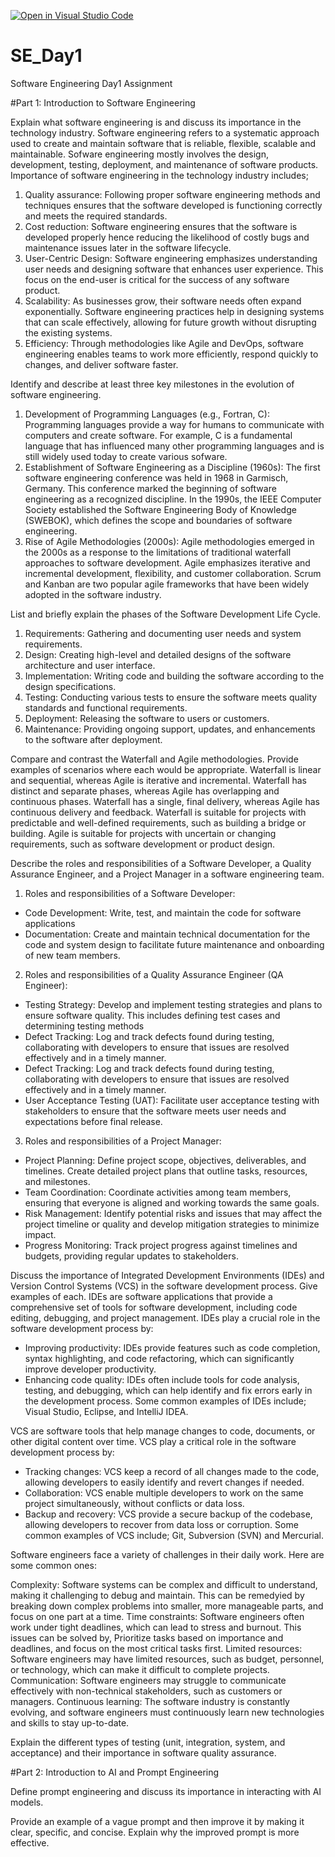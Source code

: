 [![Open in Visual Studio Code](https://classroom.github.com/assets/open-in-vscode-2e0aaae1b6195c2367325f4f02e2d04e9abb55f0b24a779b69b11b9e10269abc.svg)](https://classroom.github.com/online_ide?assignment_repo_id=18383607&assignment_repo_type=AssignmentRepo)
# SE_Day1
Software Engineering Day1 Assignment

#Part 1: Introduction to Software Engineering

Explain what software engineering is and discuss its importance in the technology industry.
Software engineering refers to a systematic approach used to create and maintain software that is reliable, flexible, scalable and maintainable. Sofware engineering mostly involves the design, development, testing, deployment, and maintenance of software products.
Importance of software engineering in the technology industry includes;
1. Quality assurance: Following proper software engineering methods and techniques ensures that the software developed is functioning correctly and meets the required standards.
2. Cost reduction: Software engineering ensures that the software is developed properly hence reducing the likelihood of costly bugs and maintenance issues later in the software lifecycle.
3. User-Centric Design: Software engineering emphasizes understanding user needs and designing software that enhances user experience. This focus on the end-user is critical for the success of any software product.
4. Scalability: As businesses grow, their software needs often expand exponentially. Software engineering practices help in designing systems that can scale effectively, allowing for future growth without disrupting the existing systems.
5. Efficiency: Through methodologies like Agile and DevOps, software engineering enables teams to work more efficiently, respond quickly to changes, and deliver software faster. 



Identify and describe at least three key milestones in the evolution of software engineering.
1. Development of Programming Languages (e.g., Fortran, C): Programming languages provide a way for humans to communicate with computers and create software. For example, C is a fundamental language that has influenced many other programming languages and is still widely used today to create various sofware.
2. Establishment of Software Engineering as a Discipline (1960s): The first software engineering conference was held in 1968 in Garmisch, Germany. This conference marked the beginning of software engineering as a recognized discipline. In the 1990s, the IEEE Computer Society established the Software Engineering Body of Knowledge (SWEBOK), which defines the scope and boundaries of software engineering.
3. Rise of Agile Methodologies (2000s): Agile methodologies emerged in the 2000s as a response to the limitations of traditional waterfall approaches to software development. Agile emphasizes iterative and incremental development, flexibility, and customer collaboration. Scrum and Kanban are two popular agile frameworks that have been widely adopted in the software industry.

List and briefly explain the phases of the Software Development Life Cycle.
1. Requirements: Gathering and documenting user needs and system requirements.
2. Design: Creating high-level and detailed designs of the software architecture and user interface.
3. Implementation: Writing code and building the software according to the design specifications.
4. Testing: Conducting various tests to ensure the software meets quality standards and functional requirements.
5. Deployment: Releasing the software to users or customers.
6. Maintenance: Providing ongoing support, updates, and enhancements to the software after deployment.


Compare and contrast the Waterfall and Agile methodologies. Provide examples of scenarios where each would be appropriate.
Waterfall is linear and sequential, whereas Agile is iterative and incremental.
Waterfall has distinct and separate phases, whereas Agile has overlapping and continuous phases.
Waterfall has a single, final delivery, whereas Agile has continuous delivery and feedback.
Waterfall is suitable for projects with predictable and well-defined requirements, such as building a bridge or building.
Agile is suitable for projects with uncertain or changing requirements, such as software development or product design.

Describe the roles and responsibilities of a Software Developer, a Quality Assurance Engineer, and a Project Manager in a software engineering team.
1. Roles and responsibilities of a Software Developer:
- Code Development: Write, test, and maintain the code for software applications
- Documentation: Create and maintain technical documentation for the code and system design to facilitate future maintenance and onboarding of new team members.

2. Roles and responsibilities of a Quality Assurance Engineer (QA Engineer):
- Testing Strategy: Develop and implement testing strategies and plans to ensure software quality. This includes defining test cases and determining testing methods
- Defect Tracking: Log and track defects found during testing, collaborating with developers to ensure that issues are resolved effectively and in a timely manner.
- Defect Tracking: Log and track defects found during testing, collaborating with developers to ensure that issues are resolved effectively and in a timely manner.
- User Acceptance Testing (UAT): Facilitate user acceptance testing with stakeholders to ensure that the software meets user needs and expectations before final release.

3. Roles and responsibilities of a Project Manager:
- Project Planning: Define project scope, objectives, deliverables, and timelines. Create detailed project plans that outline tasks, resources, and milestones.
- Team Coordination: Coordinate activities among team members, ensuring that everyone is aligned and working towards the same goals.
- Risk Management: Identify potential risks and issues that may affect the project timeline or quality and develop mitigation strategies to minimize impact.
- Progress Monitoring: Track project progress against timelines and budgets, providing regular updates to stakeholders.

Discuss the importance of Integrated Development Environments (IDEs) and Version Control Systems (VCS) in the software development process. Give examples of each.
IDEs are software applications that provide a comprehensive set of tools for software development, including code editing, debugging, and project management. IDEs play a crucial role in the software development process by:

- Improving productivity: IDEs provide features such as code completion, syntax highlighting, and code refactoring, which can significantly improve developer productivity.
- Enhancing code quality: IDEs often include tools for code analysis, testing, and debugging, which can help identify and fix errors early in the development process. Some common examples of IDEs include; Visual Studio, Eclipse, and IntelliJ IDEA.

VCS are software tools that help manage changes to code, documents, or other digital content over time. VCS play a critical role in the software development process by:
- Tracking changes: VCS keep a record of all changes made to the code, allowing developers to easily identify and revert changes if needed.
- Collaboration: VCS enable multiple developers to work on the same project simultaneously, without conflicts or data loss.
- Backup and recovery: VCS provide a secure backup of the codebase, allowing developers to recover from data loss or corruption. Some common examples of VCS include; Git, Subversion (SVN) and Mercurial.


Software engineers face a variety of challenges in their daily work. Here are some common ones:

Complexity: Software systems can be complex and difficult to understand, making it challenging to debug and maintain. This can be remedyied by breaking down complex problems into smaller, more manageable parts, and focus on one part at a time.
Time constraints: Software engineers often work under tight deadlines, which can lead to stress and burnout. This issues can be solved by, Prioritize tasks based on importance and deadlines, and focus on the most critical tasks first.
Limited resources: Software engineers may have limited resources, such as budget, personnel, or technology, which can make it difficult to complete projects.
Communication: Software engineers may struggle to communicate effectively with non-technical stakeholders, such as customers or managers.
Continuous learning: The software industry is constantly evolving, and software engineers must continuously learn new technologies and skills to stay up-to-date.

Explain the different types of testing (unit, integration, system, and acceptance) and their importance in software quality assurance.


#Part 2: Introduction to AI and Prompt Engineering


Define prompt engineering and discuss its importance in interacting with AI models.


Provide an example of a vague prompt and then improve it by making it clear, specific, and concise. Explain why the improved prompt is more effective.
